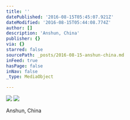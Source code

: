 ```yaml
---
title: ''
datePublished: '2016-08-15T05:45:07.921Z'
dateModified: '2016-08-15T05:44:08.774Z'
author: []
description: 'Anshun, China'
publisher: {}
via: {}
starred: false
sourcePath: _posts/2016-08-15-anshun-china.md
inFeed: true
hasPage: false
inNav: false
_type: MediaObject

---
```

![](https://the-grid-user-content.s3-us-west-2.amazonaws.com/d4f628f1-ced3-4f2d-ba7e-c0a2950ba1a7.jpg)
![](https://the-grid-user-content.s3-us-west-2.amazonaws.com/bd8e87c4-e54c-416e-a73d-e65dba85ed11.jpg)

Anshun, China